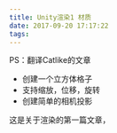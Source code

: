 ```yaml
---
title: Unity渲染1 材质
date: 2017-09-20 17:17:22
tags:
---
```

PS：翻译Catlike的文章

- 创建一个立方体格子
- 支持缩放，位移，旋转
- 创建简单的相机投影

这是关于渲染的第一篇文章，